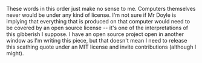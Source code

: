 These words in this order just make no sense to me. Computers themselves never would be under any kind of license. I'm not sure if Mr Doyle is implying that everything that is produced on that computer would need to be covered by an open source license -- it's one of the interpretations of this gibberish I suppose. I have an open source project open in another window as I'm writing this piece, but that doesn't mean I need to release this scathing quote under an MIT license and invite contributions (although I might).
